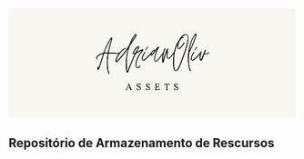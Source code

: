 [![Assets](https://github.com/AdrianOliv/Assets/blob/main/Imagens/20210603_092121.png)](https://github.com/AdrianOliv/Assets/blob/main/Imagens/20210603_092121.png)
## Repositório de Armazenamento de Rescursos
